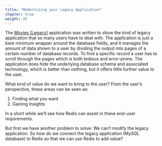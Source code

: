 ```yaml
---
title: "Modernizing your Legacy Application"
chapter: true
weight: 40
---
```

The [Movies (Legacy)](http://localhost:8080/movies) application was written to show the kind of legacy application that so many users have to deal with. The application is just a bare minimum wrapper around the database fields, and it manages the amount of data shown to a user by dividing the output into pages of a certain number of database records. To find a specific record a user has to scroll through the pages which is both tedious and error-prone. The application does hide the underlying database schema and associated technology, which is better than nothing, but it offers little further value to the user. 

What kind of value do we want to bring to the user? From the user’s perspective, these areas can be seen as:

1. Finding what you want 
1. Gaining Insights

In a short while we’ll see how Redis can assist in these end-user requirements. 

But first we have another problem to solve: We can’t modify the legacy application. So how do we connect the legacy application (MySQL database) to Redis so that we can use Redis to add value?
